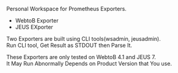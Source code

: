 Personal Workspace for Prometheus Exporters.
- WebtoB Exporter
- JEUS EXporter

Two Exporters are built using CLI tools(wsadmin, jeusadmin).  
Run CLI tool, Get Result as STDOUT then Parse It. 

These Exporters are only tested on WebtoB 4.1 and JEUS 7.  
It May Run Abnormally Depends on Product Version that You use.




